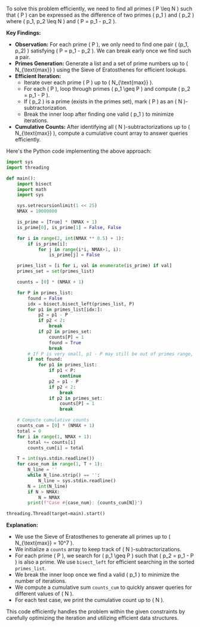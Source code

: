 To solve this problem efficiently, we need to find all primes \( P \leq N \) such that \( P \) can be expressed as the difference of two primes \( p_1 \) and \( p_2 \) where \( p_1, p_2 \leq N \) and \( P = p_1 - p_2 \).

**Key Findings:**

- **Observation:** For each prime \( P \), we only need to find one pair \( (p_1, p_2) \) satisfying \( P = p_1 - p_2 \). We can break early once we find such a pair.
- **Primes Generation:** Generate a list and a set of prime numbers up to \( N_{\text{max}} \) using the Sieve of Eratosthenes for efficient lookups.
- **Efficient Iteration:**
  - Iterate over each prime \( P \) up to \( N_{\text{max}} \).
  - For each \( P \), loop through primes \( p_1 \geq P \) and compute \( p_2 = p_1 - P \).
  - If \( p_2 \) is a prime (exists in the primes set), mark \( P \) as an \( N \)-subtractorization.
  - Break the inner loop after finding one valid \( p_1 \) to minimize iterations.
- **Cumulative Counts:** After identifying all \( N \)-subtractorizations up to \( N_{\text{max}} \), compute a cumulative count array to answer queries efficiently.

Here's the Python code implementing the above approach:

```python
import sys
import threading

def main():
    import bisect
    import math
    import sys

    sys.setrecursionlimit(1 << 25)
    NMAX = 10000000

    is_prime = [True] * (NMAX + 1)
    is_prime[0], is_prime[1] = False, False

    for i in range(2, int(NMAX ** 0.5) + 1):
        if is_prime[i]:
            for j in range(i*i, NMAX+1, i):
                is_prime[j] = False

    primes_list = [i for i, val in enumerate(is_prime) if val]
    primes_set = set(primes_list)

    counts = [0] * (NMAX + 1)

    for P in primes_list:
        found = False
        idx = bisect.bisect_left(primes_list, P)
        for p1 in primes_list[idx:]:
            p2 = p1 - P
            if p2 < 2:
                break
            if p2 in primes_set:
                counts[P] = 1
                found = True
                break
        # If P is very small, p1 - P may still be out of primes range, so let's check the minimum p1
        if not found:
            for p1 in primes_list:
                if p1 < P:
                    continue
                p2 = p1 - P
                if p2 < 2:
                    break
                if p2 in primes_set:
                    counts[P] = 1
                    break

    # Compute cumulative counts
    counts_cum = [0] * (NMAX + 1)
    total = 0
    for i in range(1, NMAX + 1):
        total += counts[i]
        counts_cum[i] = total

    T = int(sys.stdin.readline())
    for case_num in range(1, T + 1):
        N_line = ''
        while N_line.strip() == '':
            N_line = sys.stdin.readline()
        N = int(N_line)
        if N > NMAX:
            N = NMAX
        print(f"Case #{case_num}: {counts_cum[N]}")

threading.Thread(target=main).start()
```

**Explanation:**

- We use the Sieve of Eratosthenes to generate all primes up to \( N_{\text{max}} = 10^7 \).
- We initialize a `counts` array to keep track of \( N \)-subtractorizations.
- For each prime \( P \), we search for \( p_1 \geq P \) such that \( p_2 = p_1 - P \) is also a prime. We use `bisect_left` for efficient searching in the sorted `primes_list`.
- We break the inner loop once we find a valid \( p_1 \) to minimize the number of iterations.
- We compute a cumulative sum `counts_cum` to quickly answer queries for different values of \( N \).
- For each test case, we print the cumulative count up to \( N \).

This code efficiently handles the problem within the given constraints by carefully optimizing the iteration and utilizing efficient data structures.